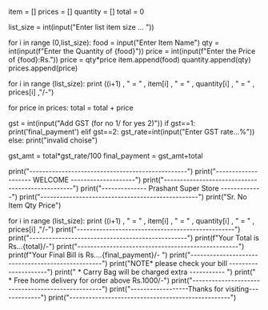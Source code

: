 item = []
prices = []
quantity = []
total = 0

list_size = int(input("Enter list item size ... "))

for i in range (0,list_size):
  food = input("Enter Item Name")
  qty = int(input(f"Enter  the Quantity of {food}"))
  price = int(input(f"Enter the Price of {food}:Rs."))
  price = qty*price
  item.append(food)
  quantity.append(qty)
  prices.append(price)
  
for i in range (list_size):
  print ((i+1) , "  =   " , item[i] ,  "  = " , quantity[i] , " = " , prices[i] ,"/-")

for price in prices:
  total = total + price

gst = int(input("Add GST (for no 1/ for yes 2)"))
if gst==1:
  print('final_payment')
elif gst==2:
  gst_rate=int(input("Enter GST rate...%"))
else:
  print("invalid choise")

gst_amt = total*gst_rate/100
final_payment = gst_amt+total


print("-------------------------------------------------")
print("-------------------- WELCOME --------------------")
print("-------------------------------------------------")
print("-------------- Prashant Super Store -------------")
print("-------------------------------------------------")
print("Sr. No    Item       Qty         Price")

for i in range (list_size):
  print ((i+1) , "  =   " , item[i] ,  "  = " , quantity[i] , " = " , prices[i] ,"/-")
print("-------------------------------------------------")
print("-------------------------------------------------")
print(f"Your Total is Rs...{total}/-")
print("--------------------------------------------------")
print(f"Your Final Bill is Rs....{final_payment}/-       ")
print("--------------------------------------------------")
print("NOTE* please check your bill ---------------------")
print("    * Carry Bag will be charged extra ----------- ")
print("    * Free home delivery for order above Rs.1000/-")
print("--------------------------------------------------")
print("------------------Thanks for visiting-------------")
print("--------------------------------------------------")
